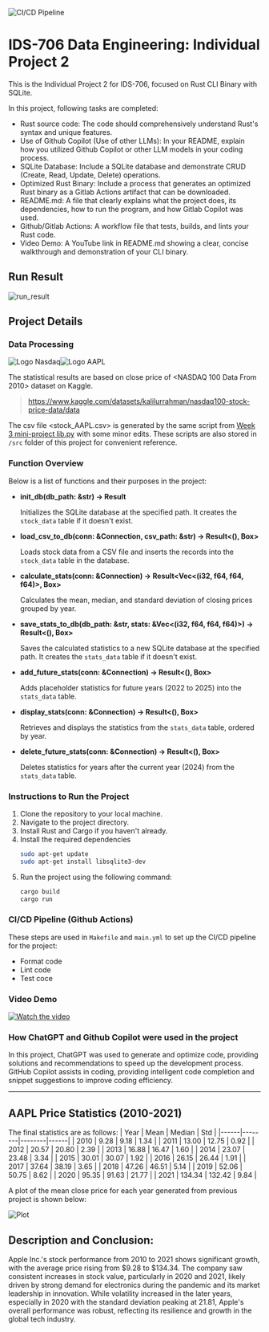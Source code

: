 ![CI/CD Pipeline](https://github.com/haobo-yuan/IDS706-Indiv-2-Rust-SQLite/actions/workflows/main.yml/badge.svg)

# IDS-706 Data Engineering: Individual Project 2

This is the Individual Project 2 for IDS-706, focused on Rust CLI Binary with SQLite.

In this project, following tasks are completed:
- Rust source code: The code should comprehensively understand Rust's syntax and unique features.
- Use of Github Copilot (Use of other LLMs): In your README, explain how you utilized Github Copilot or other LLM models in your coding process.
- SQLite Database: Include a SQLite database and demonstrate CRUD (Create, Read, Update, Delete) operations.
- Optimized Rust Binary: Include a process that generates an optimized Rust binary as a Gitlab Actions artifact that can be downloaded.
- README.md: A file that clearly explains what the project does, its dependencies, how to run the program, and how Gitlab Copilot was used.
- Github/Gitlab Actions: A workflow file that tests, builds, and lints your Rust code.
- Video Demo: A YouTube link in README.md showing a clear, concise walkthrough and demonstration of your CLI binary.


## Run Result

![run_result](pictures/run_result.png)

## Project Details



### Data Processing
![Logo Nasdaq](pictures/Logo_Nasdaq.png)![Logo AAPL](pictures/Logo_AAPL.png)

The statistical results are based on close price of <NASDAQ 100 Data From 2010> dataset on Kaggle.
>https://www.kaggle.com/datasets/kalilurrahman/nasdaq100-stock-price-data/data 

The csv file <stock_AAPL.csv> is generated by the same script from [Week 3 mini-project lib.py](https://github.com/haobo-yuan/IDS706-3-Polars-Stat/blob/main/lib.py) with some minor edits. These scripts are also stored in `/src` folder of this project for convenient reference.

### Function Overview
Below is a list of functions and their purposes in the project:

- **init_db(db_path: &str) -> Result<Connection>**

  Initializes the SQLite database at the specified path. It creates the `stock_data` table if it doesn't exist.

- **load_csv_to_db(conn: &Connection, csv_path: &str) -> Result<(), Box<dyn Error>>**

  Loads stock data from a CSV file and inserts the records into the `stock_data` table in the database.

- **calculate_stats(conn: &Connection) -> Result<Vec<(i32, f64, f64, f64)>, Box<dyn Error>>**

  Calculates the mean, median, and standard deviation of closing prices grouped by year.

- **save_stats_to_db(db_path: &str, stats: &Vec<(i32, f64, f64, f64)>) -> Result<(), Box<dyn Error>>**

  Saves the calculated statistics to a new SQLite database at the specified path. It creates the `stats_data` table if it doesn't exist.

- **add_future_stats(conn: &Connection) -> Result<(), Box<dyn Error>>**

  Adds placeholder statistics for future years (2022 to 2025) into the `stats_data` table.

- **display_stats(conn: &Connection) -> Result<(), Box<dyn Error>>**

  Retrieves and displays the statistics from the `stats_data` table, ordered by year.

- **delete_future_stats(conn: &Connection) -> Result<(), Box<dyn Error>>**

  Deletes statistics for years after the current year (2024) from the `stats_data` table.



### Instructions to Run the Project

1. Clone the repository to your local machine.
2. Navigate to the project directory.
3. Install Rust and Cargo if you haven't already.
4. Install the required dependencies
    ```bash
    sudo apt-get update
    sudo apt-get install libsqlite3-dev
    ```
5. Run the project using the following command:
    ```bash
    cargo build
    cargo run
    ```

### CI/CD Pipeline (Github Actions)

These steps are used in `Makefile` and `main.yml` to set up the CI/CD pipeline for the project:

- Format code
- Lint code
- Test coce


### Video Demo

[![Watch the video](https://img.youtube.com/vi/yJRoMepMxO8/hqdefault.jpg)](https://youtu.be/yJRoMepMxO8)

### How ChatGPT and Github Copilot were used in the project

In this project, ChatGPT was used to generate and optimize code, providing solutions and recommendations to speed up the development process. GitHub Copilot assists in coding, providing intelligent code completion and snippet suggestions to improve coding efficiency.

---

## AAPL Price Statistics (2010-2021)

The final statistics are as follows:
| Year | Mean   | Median | Std  |
|------|--------|--------|------|
| 2010 | 9.28   | 9.18   | 1.34 |
| 2011 | 13.00  | 12.75  | 0.92 |
| 2012 | 20.57  | 20.80  | 2.39 |
| 2013 | 16.88  | 16.47  | 1.60 |
| 2014 | 23.07  | 23.48  | 3.34 |
| 2015 | 30.01  | 30.07  | 1.92 |
| 2016 | 26.15  | 26.44  | 1.91 |
| 2017 | 37.64  | 38.19  | 3.65 |
| 2018 | 47.26  | 46.51  | 5.14 |
| 2019 | 52.06  | 50.75  | 8.62 |
| 2020 | 95.35  | 91.63  | 21.77 |
| 2021 | 134.34 | 132.42 | 9.84 |

A plot of the mean close price for each year generated from previous project is shown below:

![Plot](pictures/plot.png)

## Description and Conclusion:
Apple Inc.'s stock performance from 2010 to 2021 shows significant growth, with the average
price rising from $9.28 to $134.34. The company saw consistent increases in stock value, 
particularly in 2020 and 2021, likely driven by strong demand for electronics during the pandemic
and its market leadership in innovation. While volatility increased in the later years, especially
in 2020 with the standard deviation peaking at 21.81, Apple's overall performance was robust,
reflecting its resilience and growth in the global tech industry.
